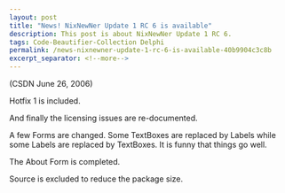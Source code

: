 ```yaml
---
layout: post
title: "News! NixNewNer Update 1 RC 6 is available"
description: This post is about NixNewNer Update 1 RC 6.
tags: Code-Beautifier-Collection Delphi
permalink: /news-nixnewner-update-1-rc-6-is-available-40b9904c3c8b
excerpt_separator: <!--more-->
---
```

(CSDN June 26, 2006)

Hotfix 1 is included.
<!--more-->

And finally the licensing issues are re-documented.

A few Forms are changed. Some TextBoxes are replaced by Labels while some Labels are replaced by TextBoxes. It is funny that things go well.

The About Form is completed.

Source is excluded to reduce the package size.
